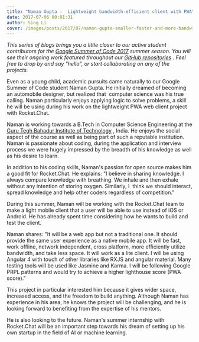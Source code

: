 ```yaml
---
title: "Naman Gupta :  Lightweight bandwidth-efficient client with PWA"
date: 2017-07-06 00:01:31
author: Sing Li
cover: /images/posts/2017/07/naman-gupta-smaller-faster-and-more-bandwidthefficient-client-with-pwa/gsocprofile.png
---
```

<i>This series of blogs brings you a little closer to our active student contributors for the&nbsp;<a href="https://rocket.chat/docs/contributing/google-summer-of-code">Google Summer of Code 2017</a>&nbsp;summer season. You will see their ongoing work featured throughout our&nbsp;<a href="https://github.com/RocketChat">GitHub repositories</a>&nbsp;. Feel free to drop by and say "hello", or start collaborating on any of the projects.&nbsp;</i>

Even as a young child, academic pursuits came naturally to our Google Summer of Code student Naman Gupta. He initially dreamed of becoming an automobile designer, but realized that &nbsp;computer science was his true calling. Naman particularly enjoys applying logic to solve problems, a skill he will be using during his work on the lightweight PWA web client project with Rocket.Chat.

Naman is working towards a B.Tech in Computer Science Engineering at the <a href="http://www.gtbit.org/">Guru Tegh Bahadur Institute of Technology</a> , India. He enjoys the social aspect of the course as well as being part of such a reputable institution. Naman is passionate about coding, during the application and interview process we were hugely impressed by the breadth of his knowledge as well as his desire to learn.

In addition to his coding skills, Naman's passion for open source makes him a good fit for Rocket.Chat. He explains: "I believe in sharing knowledge. I always compare knowledge with breathing. We inhale and then exhale without any intention of storing oxygen. Similarly, I &nbsp;think we should interact, spread knowledge and help other coders regardless of competition."

During this summer, Naman will be working with the Rocket.Chat team to make a light mobile client that a user will be able to use instead of iOS or Android. He has already spent time considering how he wants to build and test the client.

Naman shares: "It will be a web app but not a traditional one. It should provide the same user experience as a native mobile app. It will be fast, work offline, network independent, cross platform, more efficiently utilize bandwidth, and take less space. It will work as a lite client. I will be using Angular 4 with touch of other libraries like RXJS and angular material. Many testing tools will be used like Jasmine and Karma. I will be following Google PRPL patterns and would try to achieve a higher lighthouse score (PWA score)."

This project in particular interested him because it gives wider space, increased access, and the freedom to build anything. Although Naman has experience in his area, he knows the project will be challenging, and he is looking forward to benefiting from the expertise of his mentors.

He is also looking to the future. Naman's summer internship with Rocket.Chat will be an important step towards his dream of setting up his own startup in the field of AI or machine learning.
